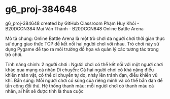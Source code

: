 # g6_proj-384648
g6_proj-384648 created by GitHub Classroom
Phạm Huy Khôi - B20DCCN384
Mai Văn Thành - B20DCCN648
Online Battle Arena 

Mô tả chung:
Online Battle Arena là một trò chơi đa người chơi thời gian thực sử dụng giao thức TCP để kết nối hai người chơi với nhau. Trò chơi này sử dụng  Pygame để tạo ra môi trường đồ họa và quản lý các tương tác trong trò chơi.

Tính năng chính:
2 người chơi : Người chơi có thể kết nối với một người chơi khác qua mạng cá nhân
Di chuyển: Cả hai người chơi có khả năng điều khiển nhân vật, có thể di chuyển tự do, nhảy lên tránh đạn, điều khiển vũ khí.
Bắn súng: Mỗi người chơi có súng của riêng mình và có thể bắn đạn để tấn công đối thủ.
Hệ thống thanh máu: mỗi người chơi có thanh máu cá nhân, ai hết sẽ được tính là thua cuộc